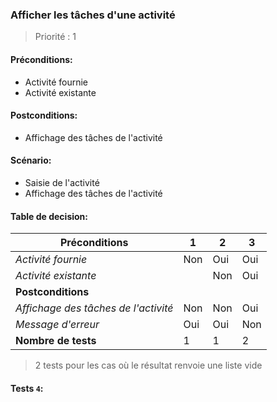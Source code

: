 ### **Afficher les tâches d'une activité**

> Priorité : 1

#### Préconditions:

- Activité fournie
- Activité existante

#### Postconditions:

- Affichage des tâches de l'activité

#### Scénario:

- Saisie de l'activité
- Affichage des tâches de l'activité

#### Table de decision:

| Préconditions                        | 1   | 2   | 3   |
| ------------------------------------ | --- | --- | --- |
| _Activité fournie_                   | Non | Oui | Oui |
| _Activité existante_                 |     | Non | Oui |
| **Postconditions**                   |     |     |     |
| _Affichage des tâches de l'activité_ | Non | Non | Oui |
| _Message d'erreur_                   | Oui | Oui | Non |
| **Nombre de tests**                  | 1   | 1   | 2   |

> 2 tests pour les cas où le résultat renvoie une liste vide

#### Tests `4`:
